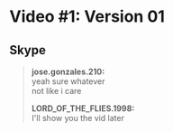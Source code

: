 # Video #1: Version 01
## Skype

> **jose.gonzales.210:**  
> yeah sure whatever  
> not like i care  
>   
> **LORD_OF_THE_FLIES.1998:**  
> I'll show you the vid later
